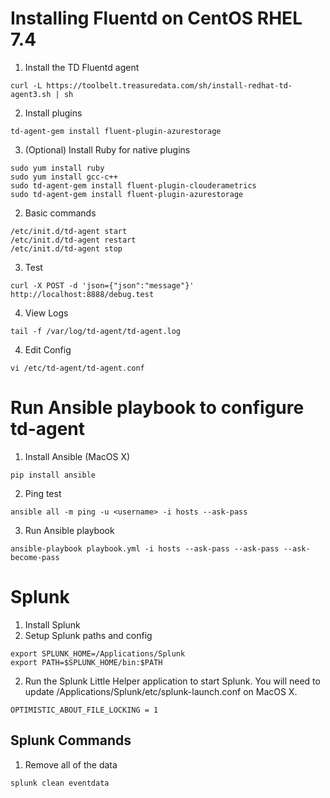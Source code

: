# Installing Fluentd on CentOS RHEL 7.4
1. Install the TD Fluentd agent
```
curl -L https://toolbelt.treasuredata.com/sh/install-redhat-td-agent3.sh | sh
```

2. Install plugins
```
td-agent-gem install fluent-plugin-azurestorage
```

3. (Optional) Install Ruby for native plugins
```
sudo yum install ruby
sudo yum install gcc-c++
sudo td-agent-gem install fluent-plugin-clouderametrics
sudo td-agent-gem install fluent-plugin-azurestorage
```

2. Basic commands
```
/etc/init.d/td-agent start
/etc/init.d/td-agent restart
/etc/init.d/td-agent stop
```
3. Test
```
curl -X POST -d 'json={"json":"message"}' http://localhost:8888/debug.test
```
4. View Logs
```
tail -f /var/log/td-agent/td-agent.log
```
4. Edit Config
```
vi /etc/td-agent/td-agent.conf
```

# Run Ansible playbook to configure td-agent
1. Install Ansible (MacOS X)
```
pip install ansible
```
2. Ping test
```
ansible all -m ping -u <username> -i hosts --ask-pass
```
3. Run Ansible playbook
```
ansible-playbook playbook.yml -i hosts --ask-pass --ask-pass --ask-become-pass
```

# Splunk
1. Install Splunk
2. Setup Splunk paths and config
```
export SPLUNK_HOME=/Applications/Splunk
export PATH=$SPLUNK_HOME/bin:$PATH
```
2. Run the Splunk Little Helper application to start Splunk. You will need to update /Applications/Splunk/etc/splunk-launch.conf on MacOS X.
```
OPTIMISTIC_ABOUT_FILE_LOCKING = 1
```

## Splunk Commands
1. Remove all of the data
```
splunk clean eventdata
```